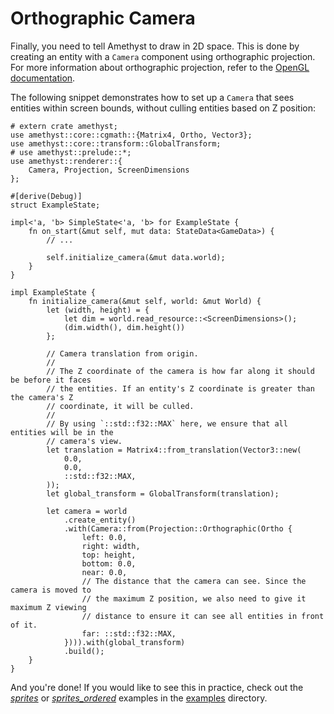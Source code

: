 # Orthographic Camera

Finally, you need to tell Amethyst to draw in 2D space. This is done by creating an entity with a `Camera` component using orthographic projection. For more information about orthographic projection, refer to the [OpenGL documentation][opengl_ortho].

The following snippet demonstrates how to set up a `Camera` that sees entities within screen bounds, without culling entities based on Z position:

```rust,no_run,noplaypen
# extern crate amethyst;
use amethyst::core::cgmath::{Matrix4, Ortho, Vector3};
use amethyst::core::transform::GlobalTransform;
# use amethyst::prelude::*;
use amethyst::renderer::{
    Camera, Projection, ScreenDimensions
};

#[derive(Debug)]
struct ExampleState;

impl<'a, 'b> SimpleState<'a, 'b> for ExampleState {
    fn on_start(&mut self, mut data: StateData<GameData>) {
        // ...

        self.initialize_camera(&mut data.world);
    }
}

impl ExampleState {
    fn initialize_camera(&mut self, world: &mut World) {
        let (width, height) = {
            let dim = world.read_resource::<ScreenDimensions>();
            (dim.width(), dim.height())
        };

        // Camera translation from origin.
        //
        // The Z coordinate of the camera is how far along it should be before it faces
        // the entities. If an entity's Z coordinate is greater than the camera's Z
        // coordinate, it will be culled.
        //
        // By using `::std::f32::MAX` here, we ensure that all entities will be in the
        // camera's view.
        let translation = Matrix4::from_translation(Vector3::new(
            0.0,
            0.0,
            ::std::f32::MAX,
        ));
        let global_transform = GlobalTransform(translation);

        let camera = world
            .create_entity()
            .with(Camera::from(Projection::Orthographic(Ortho {
                left: 0.0,
                right: width,
                top: height,
                bottom: 0.0,
                near: 0.0,
                // The distance that the camera can see. Since the camera is moved to
                // the maximum Z position, we also need to give it maximum Z viewing
                // distance to ensure it can see all entities in front of it.
                far: ::std::f32::MAX,
            }))).with(global_transform)
            .build();
    }
}
```

And you're done! If you would like to see this in practice, check out the [*sprites*][ex_sprites] or [*sprites_ordered*][ex_ordered] examples in the [examples][ex_all] directory.

[ex_all]: https://github.com/amethyst/amethyst/tree/master/examples
[ex_ordered]: https://github.com/amethyst/amethyst/tree/master/examples/sprites_ordered
[ex_sprites]: https://github.com/amethyst/amethyst/tree/master/examples/sprites
[opengl_ortho]: https://opengl-notes.readthedocs.io/en/latest/topics/transforms/viewing.html#orthographic-projection
